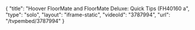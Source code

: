 {
    "title": "Hoover FloorMate and FloorMate Deluxe: Quick Tips (FH40160 a",
    "type": "solo",
    "layout": "iframe-static",
    "videoId": "3787994",
    "url": "\/tvpembed\/3787994"
}